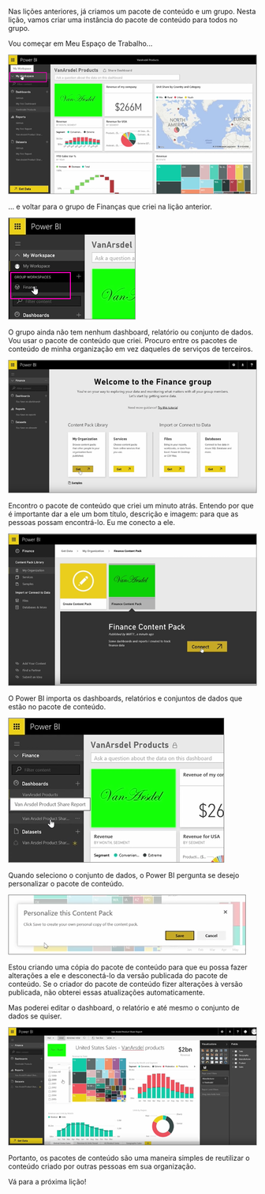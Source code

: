 Nas lições anteriores, já criamos um pacote de conteúdo e um grupo. Nesta lição, vamos criar uma instância do pacote de conteúdo para todos no grupo.

Vou começar em Meu Espaço de Trabalho...

![Compartilhar e colaborar no Power BI](./media/6-3-use-content-packs/pbi_learn06_03myworkspace.png)

… e voltar para o grupo de Finanças que criei na lição anterior.

![Compartilhar e colaborar no Power BI](./media/6-3-use-content-packs/pbi_learn06_03switch2group.png)

O grupo ainda não tem nenhum dashboard, relatório ou conjunto de dados. Vou usar o pacote de conteúdo que criei. Procuro entre os pacotes de conteúdo de minha organização em vez daqueles de serviços de terceiros.

![Compartilhar e colaborar no Power BI](./media/6-3-use-content-packs/pbi_learn06_03myorgcontpk.png)

Encontro o pacote de conteúdo que criei um minuto atrás. Entendo por que é importante dar a ele um bom título, descrição e imagem: para que as pessoas possam encontrá-lo. Eu me conecto a ele.

![Compartilhar e colaborar no Power BI](./media/6-3-use-content-packs/pbi_learn06_03contgallry.png)

O Power BI importa os dashboards, relatórios e conjuntos de dados que estão no pacote de conteúdo.

![Compartilhar e colaborar no Power BI](./media/6-3-use-content-packs/pbi_learn06_03added2group.png)

Quando seleciono o conjunto de dados, o Power BI pergunta se desejo personalizar o pacote de conteúdo.

![Compartilhar e colaborar no Power BI](./media/6-3-use-content-packs/pbi_learn06_03personalize.png)

Estou criando uma cópia do pacote de conteúdo para que eu possa fazer alterações a ele e desconectá-lo da versão publicada do pacote de conteúdo. Se o criador do pacote de conteúdo fizer alterações à versão publicada, não obterei essas atualizações automaticamente.

Mas poderei editar o dashboard, o relatório e até mesmo o conjunto de dados se quiser.

![Compartilhar e colaborar no Power BI](./media/6-3-use-content-packs/pbi_learn06_03editreport.png)

Portanto, os pacotes de conteúdo são uma maneira simples de reutilizar o conteúdo criado por outras pessoas em sua organização.

Vá para a próxima lição!

